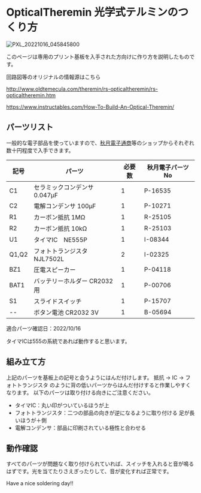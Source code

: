 # OpticalTheremin  光学式テルミンのつくり方

![PXL_20221016_045845800](https://user-images.githubusercontent.com/32199043/196037198-41fba849-1c8b-4d98-ae70-c78c6571c0bd.jpg)

このページは専用のプリント基板を入手された方向けに作り方を説明したものです。

回路図等のオリジナルの情報源はこちら

http://www.oldtemecula.com/theremin/rs-opticaltheremin/rs-opticaltheremin.htm

https://www.instructables.com/How-To-Build-An-Optical-Theremin/

## パーツリスト
一般的な電子部品を使っていますので、[秋月電子通商](https://akizukidenshi.com/)等のショップからそれぞれ数十円程度で入手できます。

|  記号  |  パーツ  | 必要数 | 秋月電子パーツNo |
| ---- | ---- | ---- | ---- |
|  C1  |  セラミックコンデンサ 0.047μF  |  1  |  P-16535  |
|  C2  |  電解コンデンサ 100μF  |  1  |  P-10271  |
|  R1  |  カーボン抵抗 1MΩ  |  1  |  R-25105  |
|  R2  |  カーボン抵抗 10kΩ  |  1  |  R-25103  |
|  U1  |  タイマIC　NE555P |  1  |  I-08344  |
|  Q1,Q2  |  フォトトランジスタ NJL7502L |  2  |  I-02325  |
|  BZ1  |  圧電スピーカー  |  1  |  P-04118  |
|  BAT1  |  バッテリーホルダー CR2032用  |  1  |  P-00706  |
|  S1  |  スライドスイッチ  |  1  |  P-15707  |
|  --  |  ボタン電池 CR2032 3V  |  1  |  B-05694  |

適合パーツ確認日：2022/10/16

タイマICは555の系統であれば動作すると思います。

## 組み立て方
上記のパーツを基板上の記号と会うようにはんだ付けします。
抵抗 → IC → フォトトランジスタ のように背の低いパーツからはんだ付けすると作業しやすくなります。
以下のパーツは取り付ける向きにご注意ください。

- タイマIC：丸い印がついているほうが上
- フォトトランジスタ：二つの部品の向きが逆になるように取り付ける 足が長いほうが＋側
- 電解コンデンサ：部品に印刷されている極性と合わせる


## 動作確認
すべてのパーツが問題なく取り付けられていれば、スイッチを入れると音が鳴るはずです。光を当てたりさえぎったりして、音が変化すれば正常です。

Have a nice soldering day!!
